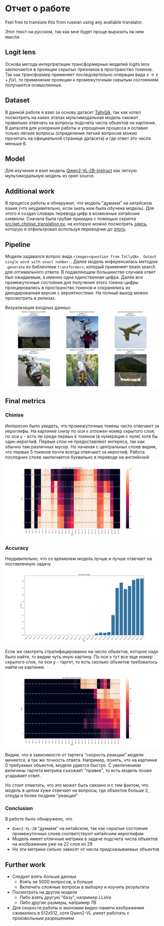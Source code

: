 # Отчет о работе

Feel free to translate this from russian using any avaliable translator.

Этот текст на русском, так как мне будет проще выразить на нем мысли. 

## Logit lens

Основа метода интерпретации трансформерных моделей logits lens заключается в проекции скрытых признаков в пространство токенов.
Так как трансформер применяет последовательно операции вида $x \to x + f(x)$, то применение проекции к промежуточным скрытым состояниям получаются осмысленные. 

## Dataset

В данной работе я взял за основу датасет [TallyQA](https://www.manojacharya.com/tallyqa.html), так как хотел посмотреть на каких этапах мультимодальная модель сможет правильно отвечать на вопросы подсчета числа объектов на картинке. В датасете для ускорения работы и упрощения процесса я оставил только легкие вопросы (определение легкий вопросов можно прочитать на официальной странице датасета) и где ответ это числа меньше 6. 

## Model

Для изучения я взял модель [Qwen2-VL-2B-Instruct](https://huggingface.co/Qwen/Qwen2-VL-2B-Instruct) как легкую мультимодальную модель из open source. 

## Additional work

В процессе работы я обнаружил, что модель "думаем" на китайском языке (что неудивительно, если знать кем была обучена модель). Для этого я создал словарь перевода цифр в возможные китайские символы. Сначала была грубая прикидка с помощью скрипта [src/get_chinise_translation.py](src/get_chinise_translation.py), на которую можно посмотреть [здесь](number_to_chinise.json), которую я отфильтровал используя переводчик до [этого](number_to_chinise_filtered.json).

## Pipeline

Модели задавался вопрос вида `<image><question from TallyQA>. Output single word with exact number.`. Далее модель инференсилась методом `.generate` из библеотеки `transformers`, который применяет beam search для оптимального ответа. В подавляющем большинстве случаев ответ был ожидаемым, а именно одна единственная цифра. Далее все промежуточные состояния для получения этого токена-цифры проецировались в пространство токенов и сохранялись их декодированная версия с вероятностями. На полный выход можно просмотреть в релизах. 

Визуализация входных данных:
![Example Showcase](figures/example_showcase.png)

## Final metrics

### Chinise 

Интересно было увидеть, что промежуточные токены часто отвечают за иероглифы. На картинке снизу по оси x отложен номер скрытого слоя, по оси y - есть ли среди первых $k$ токенов (в нумерации с нуля) хотя бы один иероглиф. Первые слои не предоставляют интереса, так как обычно там различных мусор. Но начиная с центральных слоев видим, что первые 5 токенов почти всегда отвечают за иероглиф. Работа последних слоев заключается буквально в переводе на английский 
![Chinise](figures/per_layer_topk_chinise_character.png)

### Accuracy

Неудивительно, что со временем модель лучше и лучше отвечает на поставленную задачу
![Accuracy Overwall](figures/per_layer_accuracy.png)

Если же смотреть стратифицированно на число объектов, которое надо было найти, то видим чуть иную картину. По оси x тут все еще номер скрытого слоя, по оси y - таргет, то есть сколько объектов требовалось найти на картинке.
![Accuracy Per Answer](figures/per_answer_per_layer_accuracy.png)

Видим, что в зависимости от тартега "скорость реакции" модели меняется, а так же точность ответа. Например, понять, что на картинке 0 требуемых объектов, модели удается быстро. С увеличением величины тартета метрика съезжает "правее", то есть модель позже угадывает ответ. 

Но стоит отметить, что это может быть связано и с тем фактом, что модель в целом хуже отвечает на вопросы, где объектов больше 2, откуда и более поздняя "реакция"

### Conclusion

В работе было обнаружено, что
- `Qwen2-VL-2B` "думаем" на китайском, так как скрытые состояния промежуточных слоев соответствуют китайским иероглифам
- Модель имеет отличные метрики в задаче подсчета числа объектов на изображении уже на 22 слое из 29
- Но эти метрики сильно зависят от числа предсказываемых объектов

## Further work

- Следует взять больше данных
    - Взять не 5000 вопросов, а больше
    - Включить сложные вопросы в выборку и изучить результаты
- Посмотреть на другие модели
    - Либо взять другую "базу", например LLaVa
    - Либо другие размеры, например 7B
- Для скорости работы и экономии видео-памяти изображения сжимались в 512x512, хотя Qwen2-VL умеет работать с произвольным разрешением
